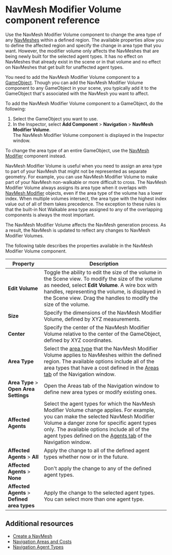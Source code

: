 # NavMesh Modifier Volume component reference

Use the NavMesh Modifier Volume component to change the area type of any [NavMeshes][1] within a defined region. The available properties allow you to define the affected region and specify the change in area type that you want. However, the modifier volume only affects the NavMeshes that are being newly built for the selected agent types. It has no effect on NavMeshes that already exist in the scene or in that volume and no effect on NavMeshes that get built for unaffected agent types.

You need to add the NavMesh Modifier Volume component to a [GameObject][2]. Though you can add the NavMesh Modifier Volume component to any GameObject in your scene, you typically add it to the GameObject that's associated with the NavMesh you want to affect.

To add the NavMesh Modifier Volume component to a GameObject, do the following:
1. Select the GameObject you want to use.
2. In the Inspector, select **Add Component** &gt; **Navigation** &gt; **NavMesh Modifier Volume**. <br/> The NavMesh Modifier Volume component is displayed in the Inspector window.

To change the area type of an entire GameObject, use the [NavMesh Modifier](./NavMeshModifier.md) component instead.

NavMesh Modifier Volume is useful when you need to assign an area type to part of your NavMesh that might not be represented as separate geometry. For example, you can use NavMesh Modifier Volume to make part of your NavMesh non-walkable or more difficult to cross.
The NavMesh Modifier Volume always assigns its area type when it overlaps with [NavMesh Modifier](./NavMeshModifier.md) objects, even if the area type of the volume has a lower index. When multiple volumes intersect, the area type with the highest index value out of all of them takes precedence. The exception to these rules is that the built-in Not Walkable area type assigned to any of the overlapping components is always the most important.

The NavMesh Modifier Volume affects the NavMesh generation process. As a result, the NavMesh is updated to reflect any changes to NavMesh Modifier Volumes.

The following table describes the properties available in the NavMesh Modifier Volume component.

| Property | Description |
| --- | --- |
| **Edit Volume** | Toggle the ability to edit the size of the volume in the Scene view. To modify the size of the volume as needed, select **Edit Volume**. A wire box with handles, representing the volume, is displayed in the Scene view. Drag the handles to modify the size of the volume. |
| **Size** | Specify the dimensions of the NavMesh Modifier Volume, defined by XYZ measurements. |
| **Center** | Specify the center of the NavMesh Modifier Volume relative to the center of the GameObject, defined by XYZ coordinates. |
| **Area Type** | Select the [area type](AreasAndCosts) that the NavMesh Modifier Volume applies to NavMeshes within the defined region. The available options include all of the area types that have a cost defined in the [Areas tab](NavigationWindow.html#areas-tab) of the Navigation window. |
| **Area Type** > **Open Area Settings** | Open the Areas tab of the Navigation window to define new area types or modify existing ones. |
| **Affected Agents** | Select the agent types for which the NavMesh Modifier Volume change applies. For example, you can make the selected NavMesh Modifier Volume a danger zone for specific agent types only. The available options include all of the agent types defined on the [Agents tab](NavigationWindow.html#areas-tab) of the Navigation window. |
| **Affected Agents** > **All** | Apply the change to all of the defined agent types whether now or in the future. |
| **Affected Agents** > **None** | Don't apply the change to any of the defined agent types. |
| **Affected Agents** > **Defined area types** | Apply the change to the selected agent types. You can select more than one agent type. |


## Additional resources
- [Create a NavMesh](./CreateNavMesh.md)
- [Navigation Areas and Costs](./AreasAndCosts.md)
- [Navigation Agent Types](./NavigationWindow.md#agents-tab)

[1]: ./Glossary.md#navmesh "A mesh that Unity generates to approximate the walkable areas and obstacles in your environment for path finding and AI-controlled navigation."

[2]: ./Glossary.md#gameobject "The fundamental object in Unity scenes, which can represent characters, props, scenery, cameras, waypoints, and more."


